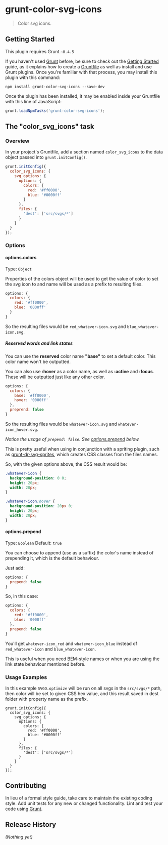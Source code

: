 # grunt-color-svg-icons

> Color svg icons.

## Getting Started
This plugin requires Grunt `~0.4.5`

If you haven't used [Grunt](http://gruntjs.com/) before, be sure to check out the [Getting Started](http://gruntjs.com/getting-started) guide, as it explains how to create a [Gruntfile](http://gruntjs.com/sample-gruntfile) as well as install and use Grunt plugins. Once you're familiar with that process, you may install this plugin with this command:

```shell
npm install grunt-color-svg-icons --save-dev
```

Once the plugin has been installed, it may be enabled inside your Gruntfile with this line of JavaScript:

```js
grunt.loadNpmTasks('grunt-color-svg-icons');
```

## The "color_svg_icons" task

### Overview
In your project's Gruntfile, add a section named `color_svg_icons` to the data object passed into `grunt.initConfig()`.

```js
grunt.initConfig({
  color_svg_icons: {
    svg_options: {
      options: {
        colors: {
          red: '#ff0000',
          blue: '#0000ff'
        }
      },
      files: {
        'dest': ['src/svgs/*']
      }
    }
  }
});
```

### Options

#### options.colors
Type: `Object`

Properties of the colors object will be used to get the value of color to set the svg icon to and name will be used as a prefix to resulting files.

```js
options: {
  colors: {
    red: '#ff0000',
    blue: '0000ff'
  }
}
```

So the resulting files would be `red_whatever-icon.svg` and `blue_whatever-icon.svg`.

##### Reserved words and link states

You can use the **reserved** color name **"base"** to set a default color. This color name won't be outputted.

You can also use **:hover** as a color name, as well as **:active** and **:focus**. These will be outputted just like any other color.

```js
options: {
  colors: {
    base: '#ff0000',
    hover: '0000ff'
  },
  preprend: false
}
```

So the resulting files would be `whatever-icon.svg` and `whatever-icon_hover.svg`.

_Notice the usage of `prepend: false`. See [options.prepend](#optionsprepend) below._

This is pretty useful when using in conjunction with a spriting plugin, such as [grunt-dr-svg-sprites](https://github.com/drdk/grunt-dr-svg-sprites), which creates CSS classes from the files names.

So, with the given options above, the CSS result would be:

```css
.whatever-icon {
  background-position: 0 0;
  height: 20px;
  width: 20px;
}

.whatever-icon:hover {
  background-position: 20px 0;
  height: 20px;
  width: 20px;
}
```

#### options.prepend
Type: `Boolean` Default: `true`

You can choose to append (use as a suffix) the color's name instead of prepending it, which is the default behaviour.

Just add:

```js
options: {
  prepend: false
}
```

So, in this case:

```js
options: {
  colors: {
    red: '#ff0000',
    blue: '0000ff'
  },
  prepend: false
}
```

You'll get `whatever-icon_red` and `whatever-icon_blue` instead of `red_whatever-icon` and `blue_whatever-icon`.

This is useful when you need BEM-style names or when you are using the link state behaviour mentioned before.

### Usage Examples
In this example `SVGO.optimize` will be run on all svgs in the `src/svgs/*` path, then color will be set to given CSS hex value, and this result saved in dest folder with property name as the prefix.

```
grunt.initConfig({
  color_svg_icons: {
    svg_options: {
      options: {
        colors: {
          red: '#ff0000',
          blue: '#0000ff'
        }
      },
      files: {
        'dest': ['src/svgs/*']
      }
    }
  }
});
```

## Contributing
In lieu of a formal style guide, take care to maintain the existing coding style. Add unit tests for any new or changed functionality. Lint and test your code using [Grunt](http://gruntjs.com/).

## Release History
_(Nothing yet)_
